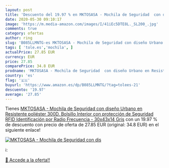 ```yaml
---
layout: post
title: 'Descuento del 19.97 % en MKTOSASA - Mochila de Seguridad  con dis'
date: 2020-05-30 09:10:17
image: 'https://m.media-amazon.com/images/I/41iEc5DTE8L._SL200_.jpg'
comments: true
category: ofertas
author: ring
slug: 'B085LLMNTG-es MKTOSASA - Mochila de Seguridad con diseño Urbano en...'
tags: [ 'tole.es','mochila', ]
actualPrice: 27.85 EUR
currency: EUR
price: 27.85
comparePrice: 34.8 EUR
prodname: 'MKTOSASA - Mochila de Seguridad  con diseño Urbano en Resistente poliéster 300D. Bolsillo Interior con protección de Seguridad RFID  Identificación por Radio Frecuencia  - 30x43x14 Gris'
country: 'es'
flag: '🇪🇸'
buyurl: 'https://www.amazon.es/dp/B085LLMNTG/?tag=tolees-21'
descuento: '19.97'
average: '27.85'
---
```


Tienes [MKTOSASA - Mochila de Seguridad  con diseño Urbano en Resistente poliéster 300D. Bolsillo Interior con protección de Seguridad RFID  Identificación por Radio Frecuencia  - 30x43x14 Gris](https://www.amazon.es/dp/B085LLMNTG/?tag=tolees-21) con un 19.97 % de descuento con precio de oferta de 27.85 EUR (original: 34.8 EUR) en el siguiente enlace!

[![MKTOSASA - Mochila de Seguridad  con dis](https://m.media-amazon.com/images/I/41iEc5DTE8L._SL200_.jpg)](https://www.amazon.es/dp/B085LLMNTG/?tag=tolees-21)

ℹ️:


[🛒 Accede a la oferta!!](https://www.amazon.es/dp/B085LLMNTG/?tag=tolees-21)
